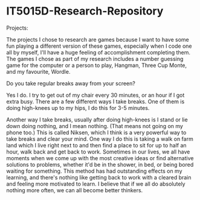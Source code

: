 # IT5015D-Research-Repository

Projects:

The projects I chose to research are games because I want to have some fun playing a different version of these games, especially when I code one all by myself, I'll have a huge feeling of accomplishment completing them.
The games I chose as part of my research includes a number guessing game for the computer or a person to play, Hangman, Three Cup Monte, and my favourite, Wordle.




Do you take regular breaks away from your screen?

Yes I do. I try to get out of my chair every 30 minutes, or an hour if I got extra busy. There are a few different ways I take breaks. One of them is doing high-knees up to my hips, I do this for 3-5 minutes.

Another way I take breaks, usually after doing high-knees is I stand or lie down doing nothing, and I mean nothing. (That means not going on my phone too.) This is called Niksen, which I think is a very powerful way to take breaks and clear your mind. One way I do this is taking a walk on farm land which I live right next to and then find a place to sit for up to half an hour, walk back and get back to work. Sometimes in our lives, we all have moments when we come up with the most creative ideas or find alternative solutions to problems, whether it'd be in the shower, in bed, or being bored waiting for something. This method has had outstanding effects on my learning, and there's nothing like getting back to work with a cleared brain and feeling more motivated to learn.
I believe that if we all do absolutely nothing more often, we can all become better thinkers.


